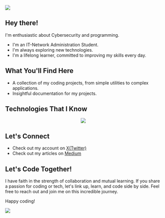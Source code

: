 <!--horizontal divider(gradiant)-->
<img src="https://user-images.githubusercontent.com/73097560/115834477-dbab4500-a447-11eb-908a-139a6edaec5c.gif">

## Hey there!

I'm enthusiastic about Cybersecurity and programming.
-  I'm an IT-Network Administration Student.
-  I'm always exploring new technologies.
-  I'm a lifelong learner, committed to improving my skills every day.


## What You'll Find Here

-  A collection of my coding projects, from simple utilities to complex applications.
-  Insightful documentation for my projects.


## Technologies That I Know

<!--tech stack icons-->
<p align="center">
  <a href="https://skillicons.dev">
    <img src="https://skillicons.dev/icons?i=py,html,js,ruby,go,php,powershell,bash,mysql,nodejs,git,docker,vscode,sublime,windows,linux&perline=8" />
  </a>
</p>


## Let's Connect

-  Check out my account on [X(Twitter)](https://x.com/0xKn07)
-  Check out my articles on [Medium](https://medium.com/@0xKn07)


## Let's Code Together!

I have faith in the strength of collaboration and mutual learning. If you share a passion for coding or tech, let's link up, learn, and code side by side. Feel free to reach out and join me on this incredible journey.

Happy coding!


<!--horizontal divider(gradiant)-->
<img src="https://user-images.githubusercontent.com/73097560/115834477-dbab4500-a447-11eb-908a-139a6edaec5c.gif">
